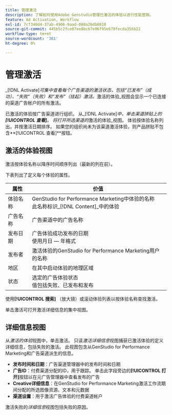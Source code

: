 ```yaml
---
title: 管理激活
description: 了解如何使用Adobe Genstudio管理已激活的体验以进行性能营销。
feature: Ad Activation, Workflow
exl-id: 7cf340d4-37ab-4906-9aad-088a26db0818
source-git-commit: 445b5c2fce07ee8bc67e96f95e670fecda356b22
workflow-type: tm+mt
source-wordcount: '361'
ht-degree: 0%

---
```


# 管理激活

_[!DNL Activate]_可集中查看每个广告渠道的激活状态，包括“已发布”（成功）、“失败”（失败）和“发布”（挂起）激活。_&#x200B;激活的体验&#x200B;_视图会显示一个已连接的渠道广告帐户的所有激活。

已激活的体验按广告渠道进行组织。 从&#x200B;_[!DNL Activate]_中，单击渠道拼贴上的&#x200B;**[!UICONTROL 查看]**。 将打开所选渠道的_&#x200B;激活的体验&#x200B;_视图。 体验按体验名称列出，并按激活日期排序。 如果您的组织尚未为该渠道激活体验，则产品拼贴不包含&#x200B;**[!UICONTROL 查看]**按钮。

## 激活的体验视图

激活按体验名称以降序时间顺序列出（最新的列在前）。

下表列出了定义每个体验的属性。

| 属性 | 价值 |
|------------------|---------------------------------------------------------------------------------------------|
| 体验名称 | GenStudio for Performance Marketing中体验的名称<br>此名称标识&#x200B;_[!DNL Content]_中的体验 |
| 广告名称 | 广告渠道中的广告名称 |
| 发布日期 | 广告体验成功发布的日期<br>使用月日 — 年格式 |
| 发布者 | 激活体验的GenStudio for Performance Marketing用户的名称 |
| 地区 | 在其中启动体验的地理区域 |
| 状态 | 选定的广告体验状态<br>值包括失败、已发布和发布 |

使用&#x200B;**[!UICONTROL 搜索]** （放大镜）或滚动体验列表以按体验名称查找激活。

单击激活可打开激活详细信息的集中视图。

## 详细信息视图

从&#x200B;_激活的体验_&#x200B;视图中，单击激活。 只读&#x200B;_激活详细信息_&#x200B;视图捕获已激活体验的定义详细信息，包括失败的激活。 此视图包含从GenStudio for Performance Marketing和广告渠道派生的信息。

* **发布时间和日期**：广告渠道管理器中的发布时间和日期
* **广告ID**：付费渠道分配的ID，用于跟踪。 单击此字段旁边的&#x200B;**[!UICONTROL 打开]**&#x200B;按钮以在元广告管理器中查看发布的广告
* **Creative详细信息**：在GenStudio for Performance Marketing激活工作流期间分配的所选图像资源、文本和元数据
* **渠道设置**：用于激活广告体验的付费渠道帐户

激活失败的&#x200B;_详细信息_&#x200B;视图包括失败的原因。
